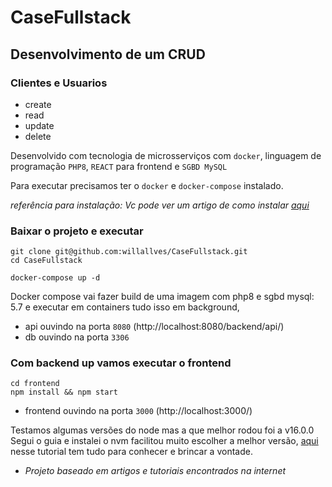 # CaseFullstack

## Desenvolvimento de um CRUD
### Clientes e Usuarios
* create
* read
* update
* delete

Desenvolvido com tecnologia de microsserviços com `docker`, linguagem de programação `PHP8`, `REACT` para frontend e `SGBD MySQL`

Para executar precisamos ter o `docker` e `docker-compose` instalado.

_referência para instalação: Vc pode ver um artigo de como instalar [aqui](https://support.netfoundry.io/hc/en-us/articles/360057865692-Installing-Docker-and-docker-compose-for-Ubuntu-20-04)_

### Baixar o projeto e executar
```
git clone git@github.com:willallves/CaseFullstack.git
cd CaseFullstack

docker-compose up -d
```

Docker compose vai fazer build de uma imagem com php8 e sgbd mysql: 5.7 e executar em containers tudo isso em background,
* api ouvindo na porta `8080` (http://localhost:8080/backend/api/)
* db ouvindo na porta `3306`

### Com backend up vamos executar o frontend
```
cd frontend
npm install && npm start
```
* frontend ouvindo na porta `3000` (http://localhost:3000/)


Testamos algumas versões do node mas a que melhor rodou foi a v16.0.0
Segui o guia e instalei o nvm facilitou muito escolher a melhor versão, [aqui](https://github.com/nvm-sh/nvm) nesse tutorial tem tudo para conhecer e brincar a vontade.

* _Projeto baseado em artigos e tutoriais encontrados na internet_